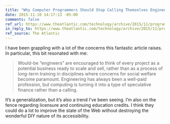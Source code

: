 ```yaml
---
title: "Why Computer Programmers Should Stop Calling Themselves Engineers"
date: 2015-11-10 14:17:13 -05:00
comments: false
ref_url: https://www.theatlantic.com/technology/archive/2015/11/programmers-should-not-call-themselves-engineers/414271/
in_reply_to: https://www.theatlantic.com/technology/archive/2015/11/programmers-should-not-call-themselves-engineers/414271/
ref_source: The Atlantic
---
```


I have been grappling with a lot of the concerns this fantastic article raises. In particular, this bit resonated with me:

> Would-be “engineers” are encouraged to think of every project as a potential business ready to scale and sell, rather than as a process of long-term training in disciplines where concerns for social welfare become paramount. Engineering has always been a well-paid profession, but computing is turning it into a type of speculative finance rather than a calling.

It’s a generalization, but it’s also a trend I’ve been seeing. I’m also on the fence regarding licensure and continuing education credits. I think they could do a lot to improve the state of the Web without destroying the wonderful DIY nature of its accessibility.